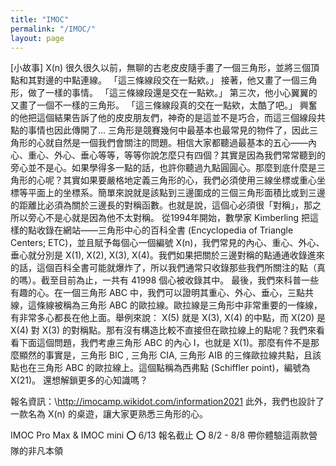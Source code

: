```yaml
---
title: "IMOC"
permalink: "/IMOC/"
layout: page
---
```


[小故事] X(n)
很久很久以前，無聊的古老皮皮隨手畫了一個三角形，並將三個頂點和其對邊的中點連線。
「這三條線段交在一點欸。」
接著，他又畫了一個三角形，做了一樣的事情。
「這三條線段還是交在一點欸。」
第三次，他小心翼翼的又畫了一個不一樣的三角形。
「這三條線段真的交在一點欸，太酷了吧。」
興奮的他把這個結果告訴了他的皮皮朋友們，神奇的是這並不是巧合，而這三個線段共點的事情也因此傳開了...
三角形是競賽幾何中最基本也最常見的物件了，因此三角形的心就自然是一個我們會關注的問題。相信大家都聽過最基本的五心——內心、重心、外心、垂心等等，等等你說怎麼只有四個？其實是因為我們常常聽到的旁心並不是心。如果學得多一點的話，也許你聽過九點圓圓心。那麼到底什麼是三角形的心呢？其實如果要嚴格地定義三角形的心，我們必須使用三線坐標或重心坐標等平面上的坐標系。簡單來說就是該點到三邊圍成的三個三角形面積比或到三邊的距離比必須為關於三邊長的對稱函數。也就是說，這個心必須很「對稱」，那之所以旁心不是心就是因為他不太對稱。
從1994年開始，數學家 Kimberling 把這樣的點收錄在網站——三角形中心的百科全書 (Encyclopedia of Triangle Centers; ETC)，並且賦予每個心一個編號 X(n)，我們常見的內心、重心、外心、垂心就分別是 X(1), X(2), X(3), X(4)。我們如果把關於三邊對稱的點通通收錄進來的話，這個百科全書可能就爆炸了，所以我們通常只收錄那些我們所關注的點（真的嗎）。截至目前為止，一共有 41998 個心被收錄其中。
最後，我們來科普一些有趣的心。在一個三角形 ABC 中，我們可以證明其重心、外心、垂心，三點共線，這條線被稱為三角形 ABC 的歐拉線。歐拉線是三角形中非常重要的一條線，有非常多心都長在他上面。舉例來說： X(5) 就是 X(3), X(4) 的中點，而 X(20) 是 X(4) 對 X(3) 的對稱點。那有沒有構造比較不直接但在歐拉線上的點呢？我們來看看下面這個問題，我們考慮三角形 ABC 的內心 I，也就是 X(1)。那麼有件不是那麼顯然的事實是，三角形 BIC , 三角形 CIA, 三角形 AIB 的三條歐拉線共點，且該點也在三角形 ABC 的歐拉線上。這個點稱為西弗點 (Schiffler point)，編號為 X(21)。
還想解鎖更多的心知識嗎？

報名資訊：\http://imocamp.wikidot.com/information2021
此外，我們也設計了一款名為 X(n) 的桌遊，讓大家更熟悉三角形的心。

IMOC Pro Max & IMOC mini
⭕️ 6/13 報名截止
⭕️ 8/2 - 8/8 帶你體驗這兩款營隊的非凡本領

